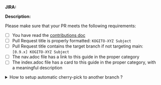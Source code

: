<!-- Please don't forget your JIRA link -->
**JIRA:**

<!-- If you don't have a JIRA link, please provide a short description of what this PR does -->
**Description:**

<!-- Link to related PRs: -->

Please make sure that your PR meets the following requirements:

- [ ] You have read the [contributions doc](https://github.com/kiegroup/kogito-docs/blob/main/CONTRIBUTING.md)
- [ ] Pull Request title is properly formatted: `KOGITO-XYZ Subject`
- [ ] Pull Request title contains the target branch if not targeting main: `[0.9.x] KOGITO-XYZ Subject`
- [ ] The nav.adoc file has a link to this guide in the proper category
- [ ] The index.adoc file has a card to this guide in the proper category, with a meaningful description

<details>
<summary>
How to setup automatic cherry-pick to another branch ?
</summary>

The cherry-pick action allows to setup automatic cherry-pick from `main` to a specific branch.

**IMPORTANT: This can happen only on PR which are squashed before merge !**

To allow it, you will need to add the corresponding label with pattern: `backport-{RELEASE_BRANCH}`.  
For example, if a backport to branch `1.26.x` is needed, then the label should be `backport-1.26.x`.

There are regular checks done in the PR when you add labels. It will comment accordingly.  
Once the PR is merged, the action will retrieve the commit and cherry-pick it to the desired branch.

*NOTE: You can still add label after the merge and it should still be cherry-picked.*
</details>